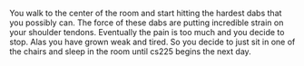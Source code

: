 You walk to the center of the room and start hitting the hardest dabs that you possibly can. The force of these dabs are putting incredible strain on your shoulder tendons. Eventually the pain is too much and you decide to stop. Alas you have grown weak and tired. So you decide to just sit in one of the chairs and sleep in the room until cs225 begins the next day.
